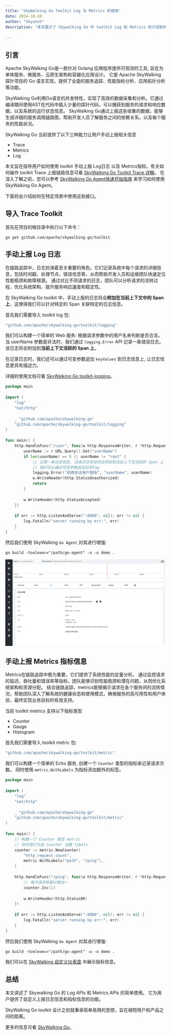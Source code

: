 ```yaml
---
title: "SkyWalking Go Toolkit Log 与 Metrics 的使用"
date: 2024-10-20
author: "ShyunnY"
description: "本文展示了 Skywalking Go 中 toolkit Log 和 Metrics 的介绍和用法"

---
```


## 引言

Apache SkyWalking Go是一款针对 Golang 应用程序提供可观测的工具, 旨在为单体服务、微服务、云原生架构和容器化应用设计。
它是 Apache SkyWalking 探针项目的 Go 语言实现，提供了全面的服务追踪、性能指标分析、应用拓扑分析等功能。

SkyWalking Go利用Go语言的并发特性，实现了高效的数据采集和分析。它通过编译期间使用AST在代码中插入少量的探针代码，可以捕获到服务的请求和响应数据，以及系统的运行状态信息。
SkyWalking Go通过上报这些收集的数据，能够生成详细的服务调用链路图，帮助开发人员了解服务之间的依赖关系，以及每个服务的性能状况。

SkyWalking Go 当前提供了以下三种能力让用户手动上报相关信息
* Trace
* Metrics
* Log

本文旨在指导用户如何使用 toolkit 手动上报 Log日志 以及 Metrics指标。有关如何操作 toolkit Trace 上报链路信息可看 [SkyWalking Go Toolkit Trace 详解](https://skywalking.apache.org/zh/2023-10-18-skywalking-toolkit-trace/)。
在深入了解之前，您可以参考 [SkyWalking Go Agent快速开始指南](https://skywalking.apache.org/zh/2023-06-01-quick-start-with-skywalking-go-agent/) 来学习如何使用SkyWalking Go Agent。

下面将会介绍如何在特定场景中使用这些接口。

## 导入 Trace Toolkit

首先在项目的根目录中执行以下命令：

```shell
go get github.com/apache/skywalking-go/toolkit
```

## 手动上报 Log 日志

在链路追踪中，日志扮演着至关重要的角色。它们记录系统中每个请求的详细信息，包括时间戳、处理节点、错误信息等，从而帮助开发人员和运维团队快速定位性能瓶颈和故障根源。
通过对比不同请求的日志，团队可以分析请求的流转过程，优化系统架构，提升服务响应速度和稳定性。

在 SkyWalking Go toolkit 中，手动上报的日志将会**附加在当前上下文中的 Span 上**，这使得我们可以针对特定的 Span 关联特定的日志信息。

首先我们需要导入 toolkit log 包:

```go
"github.com/apache/skywalking-go/toolkit/logging"
```

我们可以构建一个简单的 Web 服务: 根据请求参数中的用户名来判断是否合法。
当 userName 参数是非法时，我们通过 `logging.Error` API 记录一条错误日志。该日志将会附加到**当前上下文活跃的 Span 上**。

在记录日志时，我们还可以通过可变参数追加 `keyValues` 到日志信息上, 让日志信息更具有描述力。

详细的使用文档可看 [SkyWalking Go toolkit-logging](https://skywalking.apache.org/docs/skywalking-go/next/en/advanced-features/manual-apis/toolkit-log/)。

```go
package main

import (
	"log"
	"net/http"

	_ "github.com/apache/skywalking-go"
	"github.com/apache/skywalking-go/toolkit/logging"
)

func main() {
	http.HandleFunc("/user", func(w http.ResponseWriter, r *http.Request) {
		userName := r.URL.Query().Get("userName")
		if len(userName) == 0 || userName != "root" {
			// 记录一条日志信息, 这条日志信息将会附加到当前上下文活跃的 Span 上
			// 我们可以通过可变参数追加日志Tag
			logging.Error("拒绝非法用户登陆", "userName", userName)
			w.WriteHeader(http.StatusUnauthorized)
			return
		}

		w.WriteHeader(http.StatusAccepted)
	})

	if err := http.ListenAndServe(":8080", nil); err != nil {
		log.Fatalln("server running by err:", err)
	}
}

```

然后我们使用 SkyWalking `Go Agent` 对其进行增强:

```shell
go build -toolexec="/path/go-agent" -a -o demo .
```

![Log Screenshot](./log.png)


## 手动上报 Metrics 指标信息

Metrics在链路追踪中极为重要，它们提供了系统性能的定量分析。
通过监控请求的延迟、吞吐量和错误率等指标，团队能够识别性能瓶颈和潜在问题，从而优化系统架构和资源分配。
结合链路追踪，metrics能够揭示请求在各个服务间的流转情况，帮助团队深入了解系统的健康状态和使用模式，确保服务的高可用性和用户体验，最终实现业务目标的有效支持。

当前 toolkit metrics 支持以下指标类型
* Counter
* Gauge
* Histogram

首先我们需要导入 toolkit metric 包:

```go
"github.com/apache/skywalking-go/toolkit/metric"
```

我们可以构建一个简单的 Echo 服务, 创建一个 `Counter` 类型的指标来记录请求次数。
同时使用 `metric.WithLabels` 为指标添加额外的标签。

```go
package main

import (
	"log"
	"net/http"

	_ "github.com/apache/skywalking-go"
	"github.com/apache/skywalking-go/toolkit/metric"
)

func main() {
	// 构建一个 Counter 类型 metric
	// 同时我们为该 Counter 设置 labels
	counter := metric.NewCounter(
		"http_request_count",
		metric.WithLabels("path", "/ping"),
	)

	http.HandleFunc("/ping", func(w http.ResponseWriter, r *http.Request) {
		// 每次请求来都计数加一		
		counter.Inc(1)

		w.WriteHeader(http.StatusOK)
	})

	if err := http.ListenAndServe(":8080", nil); err != nil {
		log.Fatalln("server running by err:", err)
	}
}
```

然后我们使用 SkyWalking `Go Agent` 对其进行增强:

```shell
go build -toolexec="/path/go-agent" -a -o demo .
```

我们可以在 [SkyWalking 自定义仪表盘](https://skywalking.apache.org/docs/main/next/en/ui/readme/#widget) 中展示指标信息。


## 总结

本文讲述了 Skywalking Go 的 Log APIs 和 Metrics APIs 的简单使用。
它为用户提供了自定义上报日志信息和指标信息的功能。

SkyWalking Go toolkit 设计之初就秉承简单易用的思想，旨在缩短用户和产品之间的距离。

更多的信息可看 [SkyWalking Go](https://skywalking.apache.org/docs/skywalking-go/next/readme/)。
